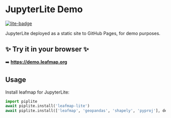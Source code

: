 # JupyterLite Demo

[![lite-badge](https://jupyterlite.rtfd.io/en/latest/_static/badge.svg)](https://demo.leafmap.org)

JupyterLite deployed as a static site to GitHub Pages, for demo purposes.

## ✨ Try it in your browser ✨

➡️ **https://demo.leafmap.org**

## Usage

Install leafmap for JupyterLite:

```python
import piplite
await piplite.install('leafmap-lite')
await piplite.install(['leafmap', 'geopandas', 'shapely', 'pyproj'], deps=False)
```

